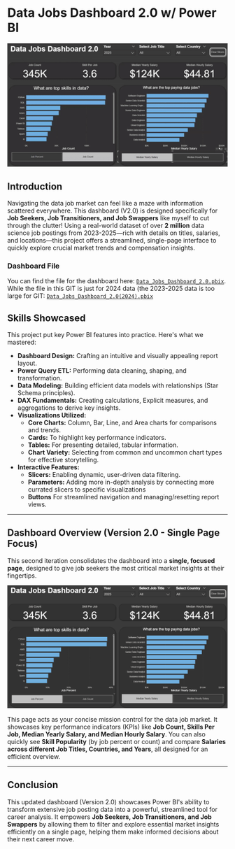 # Data Jobs Dashboard 2.0 w/ Power BI

<img src="images/Project2_Dashboard_Page1_GIF.gif" alt="Data Jobs Dashboard 2 GIF">
</a>


## Introduction

Navigating the data job market can feel like a maze with information scattered everywhere. This dashboard (V2.0) is designed specifically for **Job Seekers, Job Transitioners, and Job Swappers** like myself to cut through the clutter! Using a real-world dataset of over **2 million** data science job  postings from 2023-2025—rich with details on titles, salaries, and locations—this project offers a streamlined, single-page interface to quickly explore crucial market trends and compensation insights.

### Dashboard File
You can find the file for the dashboard here: [`Data_Jobs_Dashboard_2.0.pbix`](https://drive.google.com/file/d/1h3bV6Z2lHiBigWDj4NTE9hq1cpsUj8sI/view?usp=sharing).  
While the file in this GIT is just for 2024 data (the 2023-2025 data is too large for GIT: [`Data_Jobs_Dashboard_2.0(2024).pbix`](Jobs_Dashboard_Project_2.pbix)
## Skills Showcased

This project put key Power BI features into practice. Here's what we mastered:

* **Dashboard Design:** Crafting an intuitive and visually appealing report layout.
* **Power Query ETL:** Performing data cleaning, shaping, and transformation.
* **Data Modeling:** Building efficient data models with relationships (Star Schema principles).
* **DAX Fundamentals:** Creating calculations, Explicit measures, and aggregations to derive key insights.
* **Visualizations Utilized:**
    * **Core Charts:** Column, Bar, Line, and Area charts for comparisons and trends.
    * **Cards:** To highlight key performance indicators.
    * **Tables:** For presenting detailed, tabular information.
    * **Chart Variety:** Selecting from common and uncommon chart types for effective storytelling. 
* **Interactive Features:**
    * **Slicers:** Enabling dynamic, user-driven data filtering.
    * **Parameters:** Adding more in-depth analysis by connecting more currated slicers to specific visualizations
    * **Buttons** For streamlined navigation and managing/resetting report views.
---
## Dashboard Overview (Version 2.0 - Single Page Focus)

This second iteration consolidates the dashboard into a **single, focused page**, designed to give job seekers the most critical market insights at their fingertips.

![Data Jobs Dashboard v2.0](images/Project2_Dashboard_Page1.PNG) 

This page acts as your concise mission control for the data job market. It showcases key performance indicators (KPIs) like **Job Count, Skills Per Job, Median Yearly Salary, and Median Hourly Salary**. You can also quickly see **Skill Popularity** (by job percent or count) and compare **Salaries across different Job Titles, Countries, and Years**, all designed for an efficient overview.

---

## Conclusion

This updated dashboard (Version 2.0) showcases Power BI's ability to transform extensive job posting data into a powerful, streamlined tool for career analysis. It empowers **Job Seekers, Job Transitioners, and Job Swappers** by allowing them to filter and explore essential market insights efficiently on a single page, helping them make informed decisions about their next career move.

